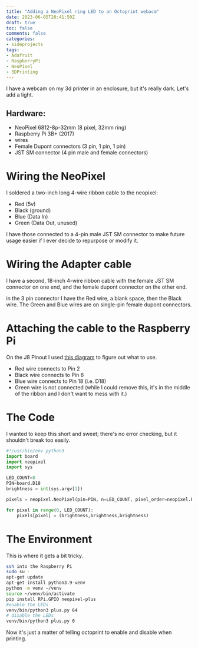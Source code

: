 ```yaml
---
title: "Adding a NeoPixel ring LED to an Octoprint webacm"
date: 2023-06-05T20:41:50Z
draft: true
toc: false
comments: false
categories:
- sideprojects
tags:
- Adafruit
- RaspberryPi
- NeoPixel
- 3DPrinting
---
```


I have a webcam on my 3d printer in an enclosure, but it's really dark. Let's add a light.
<!--more-->


## Hardware:
- NeoPixel 6812-8p-32mm (8 pixel, 32mm ring)
- Raspberry Pi 3B+ (2017)
- wires
- Female Dupont connectors (3 pin, 1 pin, 1 pin)
- JST SM connector (4 pin male and female connectors)

# Wiring the NeoPixel

I soldered a two-inch long 4-wire ribbon cable to the neopixel:
- Red (5v)
- Black (ground)
- Blue (Data In)
- Green (Data Out, unused)

I have those connected to a 4-pin male JST SM connector to make future usage easier if I ever decide to repurpose or modify it.


# Wiring the Adapter cable
I have a second, 18-inch 4-wire ribbon cable with the female JST SM connector on one end, and the female dupont connector on the other end.

in the 3 pin connector I have the Red wire, a blank space, then the Black wire.  The Green and Blue wires are on single-pin female dupont connectors.

# Attaching the cable to the Raspberry Pi

On the J8 Pinout I used [this diagram](https://www.pi4j.com/1.2/pins/model-3b-plus-rev1.html) to figure out what to use.

- Red wire connects to Pin 2
- Black wire connects to Pin 6
- Blue wire connects to Pin 18 (i.e. D18)
- Green wire is not connected (while I could remove this, it's in the middle of the ribbon and I don't want to mess with it.)

# The Code

I wanted to keep this short and sweet; there's no error checking, but it shouldn't break too easily.

``` python
#!/usr/bin/env python3
import board
import neopixel
import sys

LED_COUNT=8
PIN=board.D18
brightness = int(sys.argv[1])

pixels = neopixel.NeoPixel(pin=PIN, n=LED_COUNT, pixel_order=neopixel.RGB)

for pixel in range(0, LED_COUNT):
    pixels[pixel] = (brightness,brightness,brightness)
```

# The Environment
This is where it gets a bit tricky.

```bash
ssh into the Raspberry Pi
sudo su -
apt-get update
apt-get install python3.9-venv
python -m venv ~/venv
source ~/venv/bin/activate
pip install RPi.GPIO neopixel-plus
#enable the LEDs
venv/bin/python3 plus.py 64
# disable the LEDs
venv/bin/python3 plus.py 0
```

Now it's just a matter of telling octoprint to enable and disable when printing.
